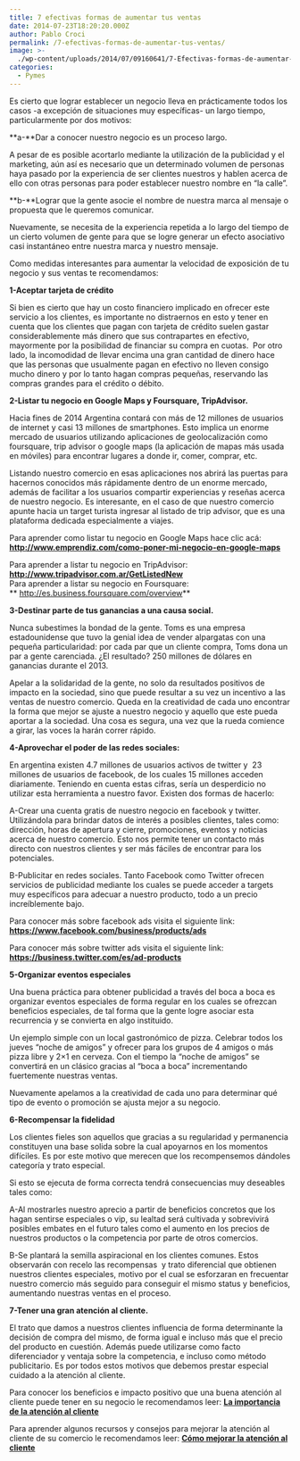 ```yaml
---
title: 7 efectivas formas de aumentar tus ventas
date: 2014-07-23T18:20:20.000Z
author: Pablo Croci
permalink: /7-efectivas-formas-de-aumentar-tus-ventas/
image: >-
  ./wp-content/uploads/2014/07/09160641/7-Efectivas-formas-de-aumentar-tus-ventas_Increase-BLOG-PYMES-03.jpg
categories:
  - Pymes
---
```

Es cierto que lograr establecer un negocio lleva en prácticamente todos los casos -a excepción de situaciones muy específicas- un largo tiempo, particularmente por dos motivos:

**a-**Dar a conocer nuestro negocio es un proceso largo.

A pesar de es posible acortarlo mediante la utilización de la publicidad y el marketing, aún así es necesario que un determinado volumen de personas haya pasado por la experiencia de ser clientes nuestros y hablen acerca de ello con otras personas para poder establecer nuestro nombre en “la calle”.

**b-**Lograr que la gente asocie el nombre de nuestra marca al mensaje o propuesta que le queremos comunicar.

Nuevamente, se necesita de la experiencia repetida a lo largo del tiempo de un cierto volumen de gente para que se logre generar un efecto asociativo casi instantáneo entre nuestra marca y nuestro mensaje.

Como medidas interesantes para aumentar la velocidad de exposición de tu negocio y sus ventas te recomendamos:

**1-Aceptar tarjeta de crédito**

Si bien es cierto que hay un costo financiero implicado en ofrecer este servicio a los clientes, es importante no distraernos en esto y tener en cuenta que los clientes que pagan con tarjeta de crédito suelen gastar considerablemente más dinero que sus contrapartes en efectivo, mayormente por la posibilidad de financiar su compra en cuotas.  Por otro lado, la incomodidad de llevar encima una gran cantidad de dinero hace que las personas que usualmente pagan en efectivo no lleven consigo mucho dinero y por lo tanto hagan compras pequeñas, reservando las compras grandes para el crédito o débito.

**2-Listar tu negocio en Google Maps y Foursquare, TripAdvisor.**

Hacia fines de 2014 Argentina contará con más de 12 millones de usuarios de internet y casi 13 millones de smartphones. Esto implica un enorme mercado de usuarios utilizando aplicaciones de geolocalización como foursquare, trip advisor o google maps (la aplicación de mapas más usada en móviles) para encontrar lugares a donde ir, comer, comprar, etc.

Listando nuestro comercio en esas aplicaciones nos abrirá las puertas para hacernos conocidos más rápidamente dentro de un enorme mercado, además de facilitar a los usuarios compartir experiencias y reseñas acerca de nuestro negocio. Es interesante, en el caso de que nuestro comercio apunte hacia un target turista ingresar al listado de trip advisor, que es una plataforma dedicada especialmente a viajes.

Para aprender como listar tu negocio en Google Maps hace clic acá: **<http://www.emprendiz.com/como-poner-mi-negocio-en-google-maps>**

Para aprender a listar tu negocio en TripAdvisor: **<http://www.tripadvisor.com.ar/GetListedNew>**  
Para aprender a listar su negocio en Foursquare: ** <http://es.business.foursquare.com/overview>**

**3-Destinar parte de tus ganancias a una causa social.**

Nunca subestimes la bondad de la gente. Toms es una empresa estadounidense que tuvo la genial idea de vender alpargatas con una pequeña particularidad: por cada par que un cliente compra, Toms dona un par a gente carenciada. ¿El resultado? 250 millones de dólares en ganancias durante el 2013.

Apelar a la solidaridad de la gente, no solo da resultados positivos de impacto en la sociedad, sino que puede resultar a su vez un incentivo a las ventas de nuestro comercio. Queda en la creatividad de cada uno encontrar la forma que mejor se ajuste a nuestro negocio y aquello que este pueda aportar a la sociedad. Una cosa es segura, una vez que la rueda comience a girar, las voces la harán correr rápido.

**4-Aprovechar el poder de las redes sociales:**

En argentina existen 4.7 millones de usuarios activos de twitter y  23 millones de usuarios de facebook, de los cuales 15 millones acceden diariamente. Teniendo en cuenta estas cifras, sería un desperdicio no utilizar esta herramienta a nuestro favor. Existen dos formas de hacerlo:

A-Crear una cuenta gratis de nuestro negocio en facebook y twitter. Utilizándola para brindar datos de interés a posibles clientes, tales como: dirección, horas de apertura y cierre, promociones, eventos y noticias acerca de nuestro comercio. Esto nos permite tener un contacto más directo con nuestros clientes y ser más fáciles de encontrar para los potenciales.

B-Publicitar en redes sociales. Tanto Facebook como Twitter ofrecen servicios de publicidad mediante los cuales se puede acceder a targets muy específicos para adecuar a nuestro producto, todo a un precio increíblemente bajo.

Para conocer más sobre facebook ads visita el siguiente link: **<https://www.facebook.com/business/products/ads>**

Para conocer más sobre twitter ads visita el siguiente link: **<https://business.twitter.com/es/ad-products>**

**5-Organizar eventos especiales**

Una buena práctica para obtener publicidad a través del boca a boca es organizar eventos especiales de forma regular en los cuales se ofrezcan beneficios especiales, de tal forma que la gente logre asociar esta recurrencia y se convierta en algo instituido.

Un ejemplo simple con un local gastronómico de pizza. Celebrar todos los jueves “noche de amigos” y ofrecer para los grupos de 4 amigos o más pizza libre y 2&#215;1 en cerveza. Con el tiempo la “noche de amigos” se convertirá en un clásico gracias al “boca a boca” incrementando fuertemente nuestras ventas.

Nuevamente apelamos a la creatividad de cada uno para determinar qué tipo de evento o promoción se ajusta mejor a su negocio.

**6-Recompensar la fidelidad**

Los clientes fieles son aquellos que gracias a su regularidad y permanencia constituyen una base solida sobre la cual apoyarnos en los momentos difíciles. Es por este motivo que merecen que los recompensemos dándoles categoría y trato especial.

Si esto se ejecuta de forma correcta tendrá consecuencias muy deseables tales como:

A-Al mostrarles nuestro aprecio a partir de beneficios concretos que los hagan sentirse especiales o vip, su lealtad será cultivada y sobrevivirá posibles embates en el futuro tales como el aumento en los precios de nuestros productos o la competencia por parte de otros comercios.

B-Se plantará la semilla aspiracional en los clientes comunes. Estos observarán con recelo las recompensas  y trato diferencial que obtienen nuestros clientes especiales, motivo por el cual se esforzaran en frecuentar nuestro comercio más seguido para conseguir el mismo status y beneficios, aumentando nuestras ventas en el proceso.

**7-Tener una gran atención al cliente.**

El trato que damos a nuestros clientes influencia de forma determinante la decisión de compra del mismo, de forma igual e incluso más que el precio del producto en cuestión. Además puede utilizarse como facto diferenciador y ventaja sobre la competencia, e incluso como método publicitario. Es por todos estos motivos que debemos prestar especial cuidado a la atención al cliente.

Para conocer los beneficios e impacto positivo que una buena atención al cliente puede tener en su negocio le recomendamos leer: **[La importancia de la atención al cliente](https://www.increasecard.com/la-importancia-de-la-atencion-al-clilente/)**

Para aprender algunos recursos y consejos para mejorar la atención al cliente de su comercio le recomendamos leer: **[Cómo mejorar la atención al cliente](https://increasecard.com/como-mejorar-la-atencion-al-cliente-de-nuestro-negocio-o-empresa/)**
